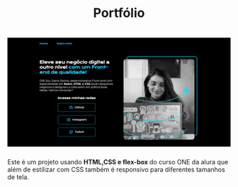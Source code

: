 <h1 align="center">Portfólio</h1>

<h1 align="center">
<img alt="Prévia do portfólio" src="./banner.PNG" />
</h1>

<p>Este é um projeto usando <strong>HTML,CSS e flex-box </strong>do curso ONE da alura que além de estilizar com CSS também é responsivo para diferentes tamanhos de tela.  </p>

